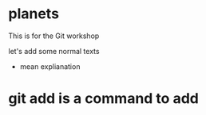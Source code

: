 # planets
This is for the Git workshop

let's add some normal texts
* mean explianation 
# git add is a command to add 
